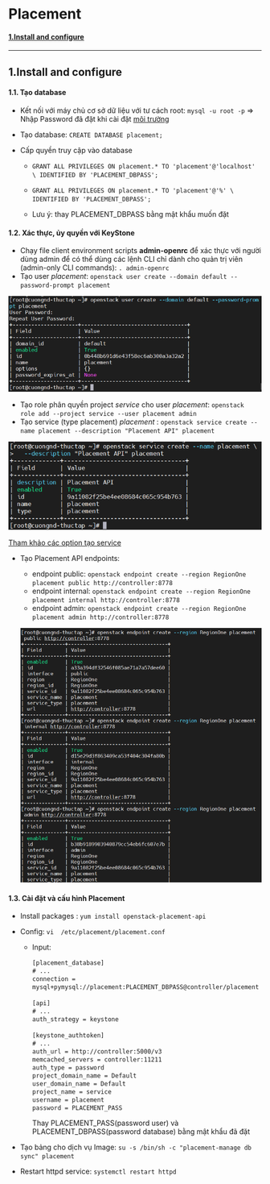 # Placement

#### [1.Install and configure](#1)

------------------------------------------------------

## 1.Install and configure<a name="1"></a>

#### 1.1. Tạo database

- Kết nối với máy chủ cơ sở dữ liệu với tư cách root: `mysql -u root -p` => Nhập Password đã đặt khi cài đặt [môi trường](./Môi%20trường.md#5) 

- Tạo database: `CREATE DATABASE placement;`

- Cấp quyền truy cập vào database

  - `GRANT ALL PRIVILEGES ON placement.* TO 'placement'@'localhost' \
    IDENTIFIED BY 'PLACEMENT_DBPASS';` 
    
  - `GRANT ALL PRIVILEGES ON placement.* TO 'placement'@'%' \
        IDENTIFIED BY 'PLACEMENT_DBPASS';`
  
  - Lưu ý: thay PLACEMENT_DBPASS bằng mật khẩu muốn đặt
  

#### 1.2. Xác thực, ủy quyền với KeyStone

- Chạy file client environment scripts **admin-openrc** để xác thực với người dùng admin để có thể dùng các lệnh CLI chỉ dành cho quản trị viên (admin-only CLI commands): `. admin-openrc`
- Tạo user *placement*: `openstack user create --domain default --password-prompt placement`

![](../images/OpenStack/Placement/nu.png)

- Tạo role phân quyền project *service* cho user *placement*: `openstack role add --project service --user placement admin`
- Tạo service (type placement) *placement* :  `openstack service create --name placement --description "Placement API" placement`

![](../images/OpenStack/Placement/ns.png)

[Tham khảo các option tạo service](https://docs.openstack.org/python-openstackclient/pike/cli/command-objects/service.html)

- Tạo Placement API endpoints:

  - endpoint public: `openstack endpoint create --region RegionOne placement public http://controller:8778`
  - endpoint internal: `openstack endpoint create --region RegionOne placement internal http://controller:8778`
  - endpoint admin: `openstack endpoint create --region RegionOne placement admin http://controller:8778`

  ![](../images/OpenStack/Placement/ep.png)

  

#### 1.3. Cài đặt và cấu hình Placement

- Install packages : `yum install openstack-placement-api`

- Config: `vi  /etc/placement/placement.conf`

  - Input: 

    ```
    [placement_database]
    # ...
    connection =  mysql+pymysql://placement:PLACEMENT_DBPASS@controller/placement
    
    [api]
    # ...
    auth_strategy = keystone
    
    [keystone_authtoken]
    # ...
    auth_url = http://controller:5000/v3
    memcached_servers = controller:11211
    auth_type = password
    project_domain_name = Default
    user_domain_name = Default
    project_name = service
    username = placement
    password = PLACEMENT_PASS
    ```
    
    Thay PLACEMENT_PASS(password user) và PLACEMENT_DBPASS(password database) bằng mật khẩu đã đặt 

- Tạo bảng cho dịch vụ Image: `su -s /bin/sh -c "placement-manage db sync" placement` 

- Restart httpd service:  `systemctl restart httpd`
